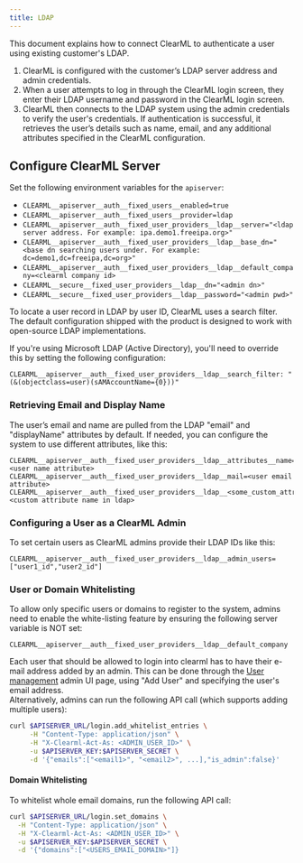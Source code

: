 ```yaml
---
title: LDAP
---
```


This document explains how to connect ClearML to authenticate a user using existing customer's LDAP.

1. ClearML is configured with the customer’s LDAP server address and admin credentials.  
2. When a user attempts to log in through the ClearML login screen, they enter their LDAP username and password in the 
   ClearML login screen.  
3. ClearML then connects to the LDAP system using the admin credentials to verify the user's credentials. If 
   authentication is successful, it retrieves the user’s details such as name, email, and any additional attributes specified in the ClearML configuration.

## Configure ClearML Server

Set the following environment variables for the `apiserver`:
* `CLEARML__apiserver__auth__fixed_users__enabled=true`
* `CLEARML__apiserver__auth__fixed_users__provider=ldap` 
* `CLEARML__apiserver__auth__fixed_user_providers__ldap__server="<ldap server address. For example: ipa.demo1.freeipa.org>"`
* `CLEARML__apiserver__auth__fixed_user_providers__ldap__base_dn="<base dn searching users under. For example: dc=demo1,dc=freeipa,dc=org>"`
* `CLEARML__apiserver__auth__fixed_user_providers__ldap__default_company=<clearml company id>`
* `CLEARML__secure__fixed_user_providers__ldap__dn="<admin dn>"`
* `CLEARML__secure__fixed_user_providers__ldap__password="<admin pwd>"`

To locate a user record in LDAP by user ID, ClearML uses a search filter. The default configuration shipped with the 
product is designed to work with open-source LDAP implementations.

If you're using Microsoft LDAP (Active Directory), you'll need to override this by setting the following configuration:

```
CLEARML__apiserver__auth__fixed_user_providers__ldap__search_filter: "(&(objectclass=user)(sAMAccountName={0}))"
```
### Retrieving Email and Display Name
The user’s email and name are pulled from the LDAP "email" and "displayName" attributes by default. If needed, you 
can configure the system to use different attributes, like this:

```
CLEARML__apiserver__auth__fixed_user_providers__ldap__attributes__name=<user name attribute>
CLEARML__apiserver__auth__fixed_user_providers__ldap__mail=<user email attribute>
CLEARML__apiserver__auth__fixed_user_providers__ldap__<some_custom_attrib>=<custom attribute name in ldap>
```

### Configuring a User as a ClearML Admin
To set certain users as ClearML admins provide their LDAP IDs like this:

```
CLEARML__apiserver__auth__fixed_user_providers__ldap__admin_users=["user1_id","user2_id"]
```

### User or Domain Whitelisting

To allow only specific users or domains to register to the system, admins need to enable the white-listing feature by ensuring the following server variable is NOT set:

`CLEARML__apiserver__auth__fixed_user_providers__ldap__default_company`

Each user that should be allowed to login into clearml has to have their e-mail address added by an admin.
This can be done through the [User management](../../../../webapp/settings/webapp_settings_users.md) admin UI page, using "Add User" and specifying the user's email address.  
Alternatively, admins can run the following API call (which supports adding multiple users):

```bash
curl $APISERVER_URL/login.add_whitelist_entries \
     -H "Content-Type: application/json" \
     -H "X-Clearml-Act-As: <ADMIN_USER_ID>" \
     -u $APISERVER_KEY:$APISERVER_SECRET \
     -d '{"emails":["<email1>", "<email2>", ...],"is_admin":false}'
```

#### Domain Whitelisting
To whitelist whole email domains, run the following API call:

```bash
curl $APISERVER_URL/login.set_domains \
  -H "Content-Type: application/json" \
  -H "X-Clearml-Act-As: <ADMIN_USER_ID>" \
  -u $APISERVER_KEY:$APISERVER_SECRET \
  -d '{"domains":["<USERS_EMAIL_DOMAIN>"]}
```